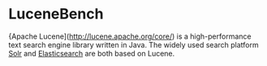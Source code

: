 # LuceneBench

{Apache Lucene](http://lucene.apache.org/core/) is a high-performance text search engine library written in Java.
The widely used search platform  [Solr](http://lucene.apache.org/solr/) and [Elasticsearch](https://www.elastic.co/de/products/elasticsearch) are both based on Lucene.
